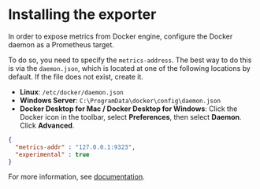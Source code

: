 # Installing the exporter
In order to expose metrics from Docker engine, configure the Docker daemon as a Prometheus target.

To do so, you need to specify the `metrics-address`. The best way to do this is via the `daemon.json`, which is located at one of the following locations by default. If the file does not exist, create it.

- **Linux**: `/etc/docker/daemon.json`
- **Windows Server**: `C:\ProgramData\docker\config\daemon.json`
- **Docker Desktop for Mac / Docker Desktop for Windows**: Click the Docker icon in the toolbar, select **Preferences**, then select **Daemon**. Click **Advanced**.

```json
{
  "metrics-addr" : "127.0.0.1:9323",
  "experimental" : true
}
```
For more information, see [documentation](https://docs.docker.com/config/daemon/prometheus/).